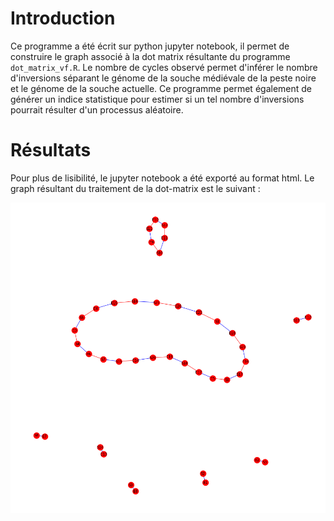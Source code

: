 
# Introduction 

Ce programme a été écrit sur python jupyter notebook, il permet de construire le graph associé à la dot matrix résultante du programme `dot_matrix_vf.R`. Le nombre de cycles observé permet d'inférer le nombre d'inversions séparant le génome de la souche médiévale de la peste noire et le génome de la souche actuelle. Ce programme permet également de générer un indice statistique pour estimer si un tel nombre d'inversions pourrait résulter d'un processus aléatoire.

# Résultats

Pour plus de lisibilité, le jupyter notebook a été exporté au format html.
Le graph résultant du traitement de la dot-matrix est le suivant :


![Graph](resultats.png)